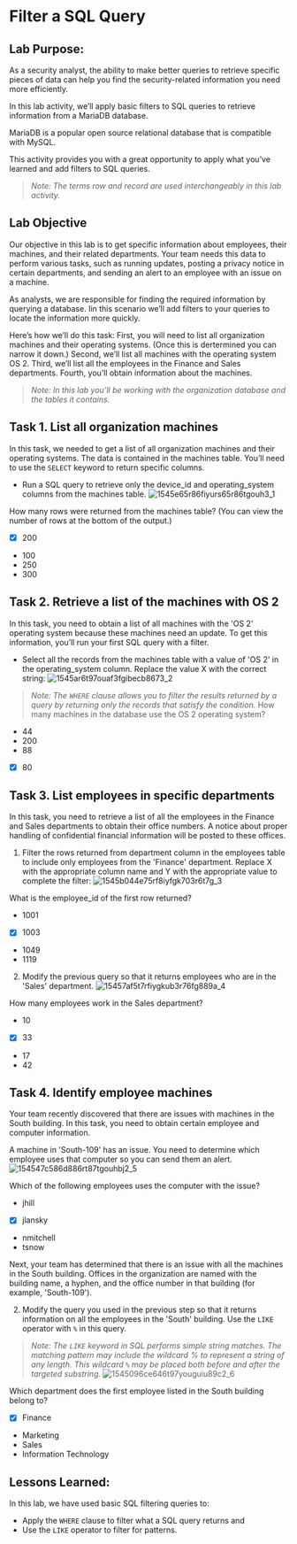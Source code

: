# Filter a SQL Query
## Lab Purpose:

As a security analyst, the ability to make better queries to retrieve specific pieces of data can help you find the security-related information you need more efficiently.

In this lab activity, we’ll apply basic filters to SQL queries to retrieve information from a MariaDB database.

MariaDB is a popular open source relational database that is compatible with MySQL.

This activity provides you with a great opportunity to apply what you’ve learned and add filters to SQL queries.

>_Note: The terms row and record are used interchangeably in this lab activity._
## Lab Objective

Our objective in this lab is to get specific information about employees, their machines, and their related departments. Your team needs this data to perform various tasks, such as running updates, posting a privacy notice in certain departments, and sending an alert to an employee with an issue on a machine.

As analysts, we are responsible for finding the required information by querying a database. Iin this scenario we’ll add filters to your queries to locate the information more quickly.

Here’s how we’ll do this task: First, you will need to list all organization machines and their operating systems. (Once this is dertermined you can narrow it down.) Second, we’ll list all machines with the operating system OS 2. Third, we’ll list all the employees in the Finance and Sales departments. Fourth, you’ll obtain information about the machines.

>_Note: In this lab you’ll be working with the organization database and the tables it contains._
## Task 1. List all organization machines

In this task, we needed to get a list of all organization machines and their operating systems. The data is contained in the machines table. You’ll need to use the <code>SELECT</code> keyword to return specific columns.

- Run a SQL query to retrieve only the device_id and operating_system columns from the machines table.
![1545e65r86fiyurs65r86tgouh3_1](https://github.com/Char-Hunt/Data-Retrievals/assets/138831832/10a8958d-d894-43d7-9c44-6ae41841bf66)

How many rows were returned from the machines table? (You can view the number of rows at the bottom of the output.)

   - [x] 200
   - 100
   - 250
   - 300

## Task 2. Retrieve a list of the machines with OS 2

In this task, you need to obtain a list of all machines with the 'OS 2' operating system because these machines need an update. To get this information, you’ll run your first SQL query with a filter.

   - Select all the records from the machines table with a value of 'OS 2' in the operating_system column. Replace the value X with the correct string:
![1545ar6t97ouaf3fgibecb8673_2](https://github.com/Char-Hunt/Data-Retrievals/assets/138831832/5c192095-4281-4900-be15-ab5742dff785)

>_Note: The <code>WHERE</code> clause allows you to filter the results returned by a query by returning only the records that satisfy the condition._
How many machines in the database use the OS 2 operating system?

   - 44
   - 200
   - 88
   - [x] 80

## Task 3. List employees in specific departments

In this task, you need to retrieve a list of all the employees in the Finance and Sales departments to obtain their office numbers. A notice about proper handling of confidential financial information will be posted to these offices.

   1. Filter the rows returned from department column in the employees table to include only employees from the 'Finance' department. Replace X with the appropriate column name and Y with the appropriate value to complete the filter:
![1545b044e75rf8iyfgk703r6t7g_3](https://github.com/Char-Hunt/Data-Retrievals/assets/138831832/dccf37f7-b5fc-4454-b6a2-db17ab9c14fc)

What is the employee_id of the first row returned?

   - 1001
   - [x] 1003
   - 1049
   - 1119

  2. Modify the previous query so that it returns employees who are in the 'Sales' department.
![15457af5t7rfiygkub3r76fg889a_4](https://github.com/Char-Hunt/Data-Retrievals/assets/138831832/cc9eca85-89e5-4f76-a1ab-2be43891a4b3)

How many employees work in the Sales department?

   - 10
   - [x] 33
   - 17
   - 42

## Task 4. Identify employee machines

Your team recently discovered that there are issues with machines in the South building. In this task, you need to obtain certain employee and computer information.

A machine in 'South-109' has an issue. You need to determine which employee uses that computer so you can send them an alert.
![154547c586d886rt87tgouhbj2_5](https://github.com/Char-Hunt/Data-Retrievals/assets/138831832/99bc10af-09e4-4aff-8f2a-56498a889d47)

Which of the following employees uses the computer with the issue?

 - jhill
 - [x] jlansky
 - nmitchell
 - tsnow

Next, your team has determined that there is an issue with all the machines in the South building. Offices in the organization are named with the building name, a hyphen, and the office number in that building (for example, 'South-109').

2. Modify the query you used in the previous step so that it returns information on all the employees in the 'South' building. Use the <code>LIKE</code> operator with <code>%</code> in this query.

>_Note: The <code>LIKE</code> keyword in SQL performs simple string matches. The matching pattern may include the wildcard % to represent a string of any length. This wildcard <code>%</code> may be placed both before and after the targeted substring._
![1545096ce646t97youguiu89c2_6](https://github.com/Char-Hunt/Data-Retrievals/assets/138831832/00b74a70-d6d1-4618-b4e4-880f9f096907)

Which department does the first employee listed in the South building belong to?

  - [x] Finance
  - Marketing
  - Sales
  - Information Technology

## Lessons Learned:

In this lab, we have used basic SQL filtering queries to:

   - Apply the <code>WHERE</code> clause to filter what a SQL query returns and
   - Use the <code>LIKE</code> operator to filter for patterns.
